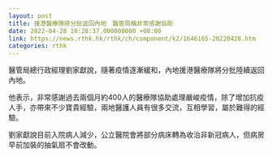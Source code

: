 ```yaml
---
layout: post
title: 援港醫療隊將分批返回內地　醫管局稱非常感謝協助
date: 2022-04-28 18:28:37.000000000 +08:00
link: https://news.rthk.hk/rthk/ch/component/k2/1646165-20220428.htm
categories: rthk
---
```


醫管局總行政經理劉家獻說，隨著疫情逐漸緩和，內地援港醫療隊將分批陸續返回內地。

他表示，非常感謝過去兩個月約400人的醫療隊協助處理嚴峻疫情，除了增加抗疫人手，亦帶來不少寶貴經驗，兩地醫護人員有很多交流，互相學習，屬於難得的經驗。

劉家獻說目前入院病人減少，公立醫院會將部分病床轉為收治非新冠病人，但病房早前加裝的抽氣扇不會改動。
